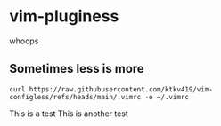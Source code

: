 # vim-pluginess
whoops
## Sometimes less is more
`curl https://raw.githubusercontent.com/ktkv419/vim-configless/refs/heads/main/.vimrc -o ~/.vimrc`

This is a test
This is another test
